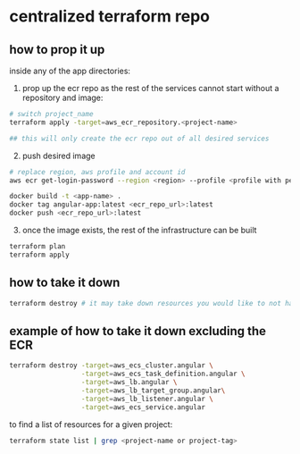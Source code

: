 # centralized terraform repo

## how to prop it up

inside any of the app directories:

1. prop up the ecr repo as the rest of the services cannot start without a repository and image: 
```bash
# switch project_name
terraform apply -target=aws_ecr_repository.<project-name> 

## this will only create the ecr repo out of all desired services
```


2. push desired image
```bash
# replace region, aws profile and account id
aws ecr get-login-password --region <region> --profile <profile with permissions> | docker login --username AWS --password-stdin <your_account_id>.dkr.ecr.us-east-1.amazonaws.com

docker build -t <app-name> .
docker tag angular-app:latest <ecr_repo_url>:latest
docker push <ecr_repo_url>:latest
```

3. once the image exists, the rest of the infrastructure can be built
```bash
terraform plan
terraform apply
```
## how to take it down 

```bash
terraform destroy # it may take down resources you would like to not have to recreate like secrets/image registries
```

## example of how to take it down excluding the ECR

```bash
terraform destroy -target=aws_ecs_cluster.angular \
                  -target=aws_ecs_task_definition.angular \
                  -target=aws_lb.angular \
                  -target=aws_lb_target_group.angular\
                  -target=aws_lb_listener.angular \
                  -target=aws_ecs_service.angular
```

to find a list of resources for a given project: 
```bash
terraform state list | grep <project-name or project-tag>
```